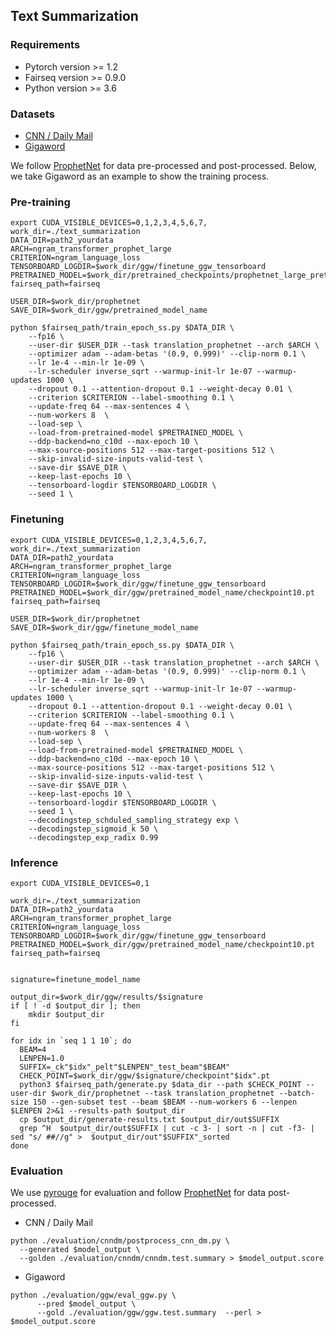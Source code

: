 
## Text Summarization


### Requirements
+ Pytorch version >= 1.2
+ Fairseq version >= 0.9.0
+ Python version >= 3.6



### Datasets
+ [CNN / Daily Mail](https://drive.google.com/file/d/1jiDbDbAsqy_5BM79SmX6aSu5DQVCAZq1/view)
+ [Gigaword](https://drive.google.com/file/d/1USoQ8lJgN8kAWnUnRrupMGrPMLlDVqlV/view?usp=drive_open)

We follow [ProphetNet](https://github.com/microsoft/ProphetNet/tree/master/ProphetNet_En) for data pre-processed and post-processed.
Below, we take Gigaword as an example to show the training process.


### Pre-training
```
export CUDA_VISIBLE_DEVICES=0,1,2,3,4,5,6,7,
work_dir=./text_summarization
DATA_DIR=path2_yourdata
ARCH=ngram_transformer_prophet_large
CRITERION=ngram_language_loss
TENSORBOARD_LOGDIR=$work_dir/ggw/finetune_ggw_tensorboard
PRETRAINED_MODEL=$work_dir/pretrained_checkpoints/prophetnet_large_pretrained_160G_14epoch_model.pt
fairseq_path=fairseq

USER_DIR=$work_dir/prophetnet
SAVE_DIR=$work_dir/ggw/pretrained_model_name

python $fairseq_path/train_epoch_ss.py $DATA_DIR \
    --fp16 \
    --user-dir $USER_DIR --task translation_prophetnet --arch $ARCH \
    --optimizer adam --adam-betas '(0.9, 0.999)' --clip-norm 0.1 \
    --lr 1e-4 --min-lr 1e-09 \
    --lr-scheduler inverse_sqrt --warmup-init-lr 1e-07 --warmup-updates 1000 \
    --dropout 0.1 --attention-dropout 0.1 --weight-decay 0.01 \
    --criterion $CRITERION --label-smoothing 0.1 \
    --update-freq 64 --max-sentences 4 \
    --num-workers 8  \
    --load-sep \
    --load-from-pretrained-model $PRETRAINED_MODEL \
    --ddp-backend=no_c10d --max-epoch 10 \
    --max-source-positions 512 --max-target-positions 512 \
    --skip-invalid-size-inputs-valid-test \
    --save-dir $SAVE_DIR \
    --keep-last-epochs 10 \
    --tensorboard-logdir $TENSORBOARD_LOGDIR \
    --seed 1 \
```


### Finetuning

```
export CUDA_VISIBLE_DEVICES=0,1,2,3,4,5,6,7,
work_dir=./text_summarization
DATA_DIR=path2_yourdata
ARCH=ngram_transformer_prophet_large
CRITERION=ngram_language_loss
TENSORBOARD_LOGDIR=$work_dir/ggw/finetune_ggw_tensorboard
PRETRAINED_MODEL=$work_dir/ggw/pretrained_model_name/checkpoint10.pt
fairseq_path=fairseq

USER_DIR=$work_dir/prophetnet
SAVE_DIR=$work_dir/ggw/finetune_model_name

python $fairseq_path/train_epoch_ss.py $DATA_DIR \
    --fp16 \
    --user-dir $USER_DIR --task translation_prophetnet --arch $ARCH \
    --optimizer adam --adam-betas '(0.9, 0.999)' --clip-norm 0.1 \
    --lr 1e-4 --min-lr 1e-09 \
    --lr-scheduler inverse_sqrt --warmup-init-lr 1e-07 --warmup-updates 1000 \
    --dropout 0.1 --attention-dropout 0.1 --weight-decay 0.01 \
    --criterion $CRITERION --label-smoothing 0.1 \
    --update-freq 64 --max-sentences 4 \
    --num-workers 8  \
    --load-sep \
    --load-from-pretrained-model $PRETRAINED_MODEL \
    --ddp-backend=no_c10d --max-epoch 10 \
    --max-source-positions 512 --max-target-positions 512 \
    --skip-invalid-size-inputs-valid-test \
    --save-dir $SAVE_DIR \
    --keep-last-epochs 10 \
    --tensorboard-logdir $TENSORBOARD_LOGDIR \
    --seed 1 \
    --decodingstep_schduled_sampling_strategy exp \
    --decodingstep_sigmoid_k 50 \
    --decodingstep_exp_radix 0.99
```


### Inference

```
export CUDA_VISIBLE_DEVICES=0,1

work_dir=./text_summarization
DATA_DIR=path2_yourdata
ARCH=ngram_transformer_prophet_large
CRITERION=ngram_language_loss
TENSORBOARD_LOGDIR=$work_dir/ggw/finetune_ggw_tensorboard
PRETRAINED_MODEL=$work_dir/ggw/pretrained_model_name/checkpoint10.pt
fairseq_path=fairseq


signature=finetune_model_name

output_dir=$work_dir/ggw/results/$signature
if [ ! -d $output_dir ]; then
    mkdir $output_dir
fi

for idx in `seq 1 1 10`; do
  BEAM=4
  LENPEN=1.0
  SUFFIX=_ck"$idx"_pelt"$LENPEN"_test_beam"$BEAM"
  CHECK_POINT=$work_dir/ggw/$signature/checkpoint"$idx".pt
  python3 $fairseq_path/generate.py $data_dir --path $CHECK_POINT --user-dir $work_dir/prophetnet --task translation_prophetnet --batch-size 150 --gen-subset test --beam $BEAM --num-workers 6 --lenpen $LENPEN 2>&1 --results-path $output_dir
  cp $output_dir/generate-results.txt $output_dir/out$SUFFIX
  grep ^H  $output_dir/out$SUFFIX | cut -c 3- | sort -n | cut -f3- | sed "s/ ##//g" >  $output_dir/out"$SUFFIX"_sorted
done
```


### Evaluation

We use [pyrouge](https://github.com/bheinzerling/pyrouge) for evaluation and follow [ProphetNet](https://github.com/microsoft/ProphetNet/tree/master/ProphetNet_En) for data post-processed.

+ CNN / Daily Mail
```
python ./evaluation/cnndm/postprocess_cnn_dm.py \
  --generated $model_output \
  --golden ./evaluation/cnndm/cnndm.test.summary > $model_output.score
```

+ Gigaword
```
python ./evaluation/ggw/eval_ggw.py \
      --pred $model_output \
      --gold ./evaluation/ggw/ggw.test.summary  --perl > $model_output.score

```


